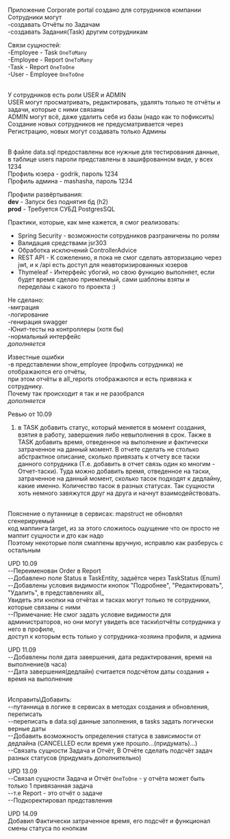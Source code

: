 Приложение Corporate portal создано для сотрудников компании
<br /> Сотрудники могут
<br /> -создавать Отчёты по Задачам
<br /> -создавать Задания(Task) другим сотрудникам

Связи сущностей:
<br /> -Employee - Task `OneToMany`
<br /> -Employee - Report `OneToMany`
<br /> -Task - Report `OneToOne`
<br /> -User - Employee `OneToOne`

<br /> У сотрудников есть роли USER и ADMIN
<br /> USER могут просматривать, редактировать, удалять только те отчёты и задачи, которые с ними связаны
<br /> ADMIN могут всё, даже удалить себя из базы (надо как то пофиксить)
<br /> Создание новых сотрудников не предусматривается через Регистрацию, новых могут создавать только Админы

<br />В файле data.sql предоставлены все нужные для тестирования данные, в таблице users пароли представлены в зашифрованном виде, у всех 1234
<br />Профиль юзера - godrik, пароль 1234
<br />Профиль админа - mashasha, пароль 1234

Профили развёртывания:
<br />**dev** - Запуск без поднятия бд (h2)
<br />**prod** - Требуется СУБД PostgresSQL

Практики, которые, как мне кажется, я смог реализовать:
* Spring Security - возможности сотрудников разграничены по ролям
* Валидация средствами jsr303
* Обработка исключений ControllerAdvice
* REST API - К сожелению, я пока не смог сделать авторизацию через jwt, и к /api есть доступ для неавторизированных юзеров
* Thymeleaf - Интерфейс убогий, но свою функцию выполняет, если будет время сделаю приемлемый, сами шаблоны взяты и переделаы с какого то проекта :)

Не сделано:
<br />-миграция
<br />-логирование
<br />-генирация swagger
<br />-Юнит-тесты на контроллеры (хотя бы)
<br />-нормальный интерфейс
<br />*дополняется*


Известные ошибки
<br />-в представлении show_employee (профиль сотрудника) не отображаются его отчёты,
<br />при этом отчёты в all_reports отображаются и есть привязка к сотруднику.
<br />Почему так происходит я так и не разобрался
<br />*дополняется*


Ревью от 10.09
1. в TASK добавить статус, который меняется в момент создания, взятия в работу,
   завершения либо невыполнения в срок.
   Также в TASK добавить время, отведенное на выполнение и фактически затраченное на данный момент.
   В отчете сделать не столько абстрактное описание, сколько привязать к отчету все таски данного сотрудника
   (Т.е. добавить в отчет связь один ко многим - Отчет-таски).
   Туда можно добавить время, отведенное на таски,
   затраченное на данный момент,
   сколько тасок подходят к дедлайну, какие именно.
   Количество тасок в разных статусах.
   Так сущности хоть немного завяжутся друг на друга и начнут взаимодействовать.

<br />Пояснение о путаннице в сервисах: mapstruct не обновлял сгенерируемый
<br />код маппинга target, из за этого сложилось ощущение что он просто не маппит сущности и дто как надо
<br />Поэтому некоторые поля смаппены вручную, исправлю как разберусь с остальным


UPD 10.09
<br />--Переименован Order в Report
<br />--Добавлено поле Status в TaskEntity, задаётся через TaskStatus (Enum)
<br />--Добавлены условия видимости кнопок "Подробнее", "Редактировать", "Удалить", в представлениях all_
<br />Увидеть эти кнопки на отчётах и тасках могут только те сотрудники, которые связаны с ними
<br />--Примечание: Не смог задать условие видимости для администраторов, но они могут увидеть все таски\отчёты сотрудника у него в профиле,
<br />доступ к которым есть только у сотрудника-хозяина профиля, и админа

UPD 11.09
<br />--Добавлены поля дата завершения, дата редактирования, время на выполнение(в часа) 
<br />--Дата завершения(дедлайн) считается подсчётом даты создания + время на выполнение


<br />Исправить\Добавить:
<br />--путанница в логике в сервисах в методах создания и обновления, переписать
<br />--переписать в data.sql данные заполнения, в tasks задать логически верные даты
<br />--Добавить возможность определения статуса в зависимости от дедлайна (CANCELLED если время уже прошло...(придумать)...)
<br />--Связать сущности Задача и Отчёт, В Отчёте сделать подсчёт задач разных статусов (придумать дополнительно)


UPD 13.09
<br />--Связал сущности Задача и Отчёт `OneToOne` - у отчёта может быть только 1 привязанная задача
<br />--т.е Report - это отчёт о задаче
<br />--Подкоректировал представления 


UPD 14.09
<br />Добавил Фактически затраченное время, его подсчёт и функционал смены статуса по кнопкам
<br />
<br />

